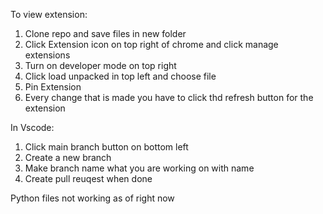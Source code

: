 To view extension:

1. Clone repo and save files in new folder
2. Click Extension icon on top right of chrome and click manage extensions
3. Turn on developer mode on top right
4. Click load unpacked in top left and choose file
5. Pin Extension
6. Every change that is made you have to click thd refresh button for the extension

In Vscode:

1. Click main branch button on bottom left
2. Create a new branch
3. Make branch name what you are working on with name
4. Create pull reuqest when done

Python files not working as of right now
